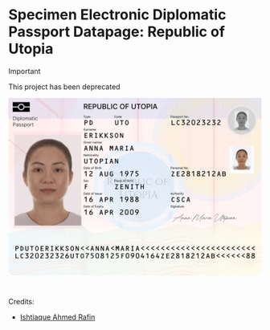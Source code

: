 # Specimen Electronic Diplomatic Passport Datapage: Republic of Utopia
> [!IMPORTANT]
> This project has been deprecated

![Electronic Passport's Bio Datapage](datapage..svg)

#
Credits: 
- [Ishtiaque Ahmed Rafin](https://github.com/CsehRafin)
